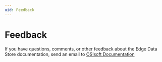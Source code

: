 ```yaml
---
uid: Feedback
---
```


# Feedback

If you have questions, comments, or other feedback about the Edge Data Store documentation, send an email to [OSIsoft Documentation](mailto:documentation@osisoft.com?subject=[DocFX]%20Edge%20Data%20Store)
